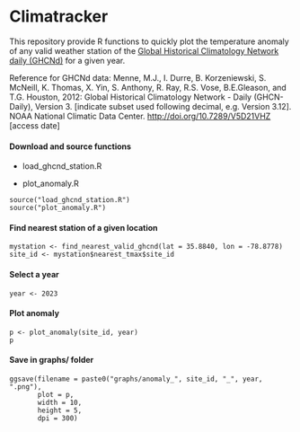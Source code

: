 # Climatracker

This repository provide R functions to quickly plot the temperature anomaly of any valid weather station of the [Global Historical Climatology Network daily (GHCNd)](https://www.ncei.noaa.gov/products/land-based-station/global-historical-climatology-network-daily) for a given year.

Reference for GHCNd data: 
Menne, M.J., I. Durre, B. Korzeniewski, S. McNeill, K. Thomas, X. Yin, S. Anthony, R. Ray, 
R.S. Vose, B.E.Gleason, and T.G. Houston, 2012: Global Historical Climatology Network - 
Daily (GHCN-Daily), Version 3. [indicate subset used following decimal, 
e.g. Version 3.12]. 
NOAA National Climatic Data Center. http://doi.org/10.7289/V5D21VHZ [access date]


#### Download and source functions

-   load_ghcnd_station.R

-   plot_anomaly.R

```{r}
source("load_ghcnd_station.R")
source("plot_anomaly.R")
```

#### Find nearest station of a given location

```{r}
mystation <- find_nearest_valid_ghcnd(lat = 35.8840, lon = -78.8778)
site_id <- mystation$nearest_tmax$site_id
```

#### Select a year

```{r}
year <- 2023
```

#### Plot anomaly

```{r}
p <- plot_anomaly(site_id, year)
p
```

#### Save in graphs/ folder

```{r, eval = FALSE}
ggsave(filename = paste0("graphs/anomaly_", site_id, "_", year, ".png"),
       plot = p,
       width = 10,
       height = 5,
       dpi = 300)
```
